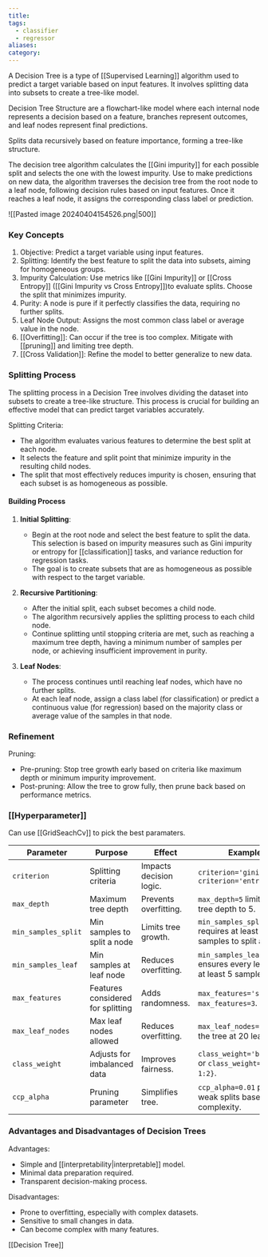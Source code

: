 ```yaml
---
title: 
tags:
  - classifier
  - regressor
aliases: 
category:
---
```

A Decision Tree is a type of [[Supervised Learning]] algorithm used to predict a target variable based on input features. It involves splitting data into subsets to create a tree-like model.

Decision Tree Structure are a flowchart-like model where each internal node represents a decision based on a feature, branches represent outcomes, and leaf nodes represent final predictions.

Splits data recursively based on feature importance, forming a tree-like structure.

The decision tree algorithm calculates the [[Gini impurity]] for each possible split and selects the one with the lowest impurity. Use to make predictions on new data, the algorithm traverses the decision tree from the root node to a leaf node, following decision rules based on input features. Once it reaches a leaf node, it assigns the corresponding class label or prediction.

![[Pasted image 20240404154526.png|500]]
### Key Concepts

1. Objective: Predict a target variable using input features.
2. Splitting: Identify the best feature to split the data into subsets, aiming for homogeneous groups.
3. Impurity Calculation: Use metrics like [[Gini Impurity]] or [[Cross Entropy]] ([[Gini Impurity vs Cross Entropy]])to evaluate splits. Choose the split that minimizes impurity.
4. Purity: A node is pure if it perfectly classifies the data, requiring no further splits.
5. Leaf Node Output: Assigns the most common class label or average value in the node.
6. [[Overfitting]]: Can occur if the tree is too complex. Mitigate with [[pruning]] and limiting tree depth.
7. [[Cross Validation]]: Refine the model to better generalize to new data.

### Splitting Process

The splitting process in a Decision Tree involves dividing the dataset into subsets to create a tree-like structure. This process is crucial for building an effective model that can predict target variables accurately.

Splitting Criteria:
- The algorithm evaluates various features to determine the best split at each node.
- It selects the feature and split point that minimize impurity in the resulting child nodes.
- The split that most effectively reduces impurity is chosen, ensuring that each subset is as homogeneous as possible.

#### Building Process

1. **Initial Splitting**:
   - Begin at the root node and select the best feature to split the data. This selection is based on impurity measures such as Gini impurity or entropy for [[classification]] tasks, and variance reduction for regression tasks.
   - The goal is to create subsets that are as homogeneous as possible with respect to the target variable.

2. **Recursive Partitioning**:
   - After the initial split, each subset becomes a child node.
   - The algorithm recursively applies the splitting process to each child node.
   - Continue splitting until stopping criteria are met, such as reaching a maximum tree depth, having a minimum number of samples per node, or achieving insufficient improvement in purity.

3. **Leaf Nodes**:
   - The process continues until reaching leaf nodes, which have no further splits.
   - At each leaf node, assign a class label (for classification) or predict a continuous value (for regression) based on the majority class or average value of the samples in that node.

### Refinement

Pruning:
  - Pre-pruning: Stop tree growth early based on criteria like maximum depth or minimum impurity improvement.
  - Post-pruning: Allow the tree to grow fully, then prune back based on performance metrics.

### [[Hyperparameter]]

Can use [[GridSeachCv]] to pick the best paramaters.

| **Parameter**       | **Purpose**                      | **Effect**                  | **Example**                                      |
|---------------------|----------------------------------|-----------------------------|--------------------------------------------------|
| `criterion`         | Splitting criteria               | Impacts decision logic.     | `criterion='gini'` or `criterion='entropy'`      |
| `max_depth`         | Maximum tree depth               | Prevents overfitting.       | `max_depth=5` limits the tree depth to 5.        |
| `min_samples_split` | Min samples to split a node      | Limits tree growth.         | `min_samples_split=10` requires at least 10 samples to split a node. |
| `min_samples_leaf`  | Min samples at leaf node         | Reduces overfitting.        | `min_samples_leaf=5` ensures every leaf has at least 5 samples. |
| `max_features`      | Features considered for splitting| Adds randomness.            | `max_features='sqrt'` or `max_features=3`.       |
| `max_leaf_nodes`    | Max leaf nodes allowed           | Reduces overfitting.        | `max_leaf_nodes=20` caps the tree at 20 leaves.  |
| `class_weight`      | Adjusts for imbalanced data      | Improves fairness.          | `class_weight='balanced'` or `class_weight={0:1, 1:2}`. |
| `ccp_alpha`         | Pruning parameter                | Simplifies tree.            | `ccp_alpha=0.01` prunes weak splits based on complexity. |


### Advantages and Disadvantages of Decision Trees

Advantages:
- Simple and [[interpretability|interpretable]] model.
- Minimal data preparation required.
- Transparent decision-making process.

Disadvantages:
- Prone to overfitting, especially with complex datasets.
- Sensitive to small changes in data.
- Can become complex with many features.

[[Decision Tree]]

